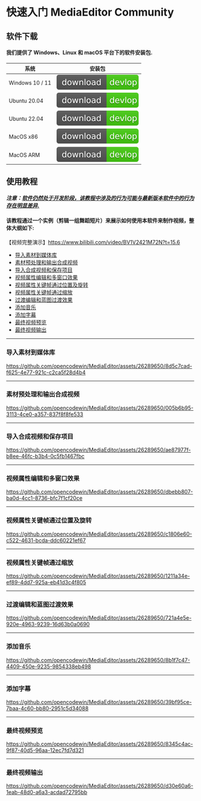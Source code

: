 # 快速入门 MediaEditor Community
## 软件下载
#### 我们提供了 Windows、Linux 和 macOS 平台下的软件安装包.

| 系统 | 安装包 |
| ------ | ---------------- |
| Windows 10 / 11 | <a href="https://github.com/opencodewin/MediaEditor/releases/download/v0.9.8/mec_SDL2_OpenGL3_win-x86_64-0.9.8.exe"><img src="../../docs/assets/download.svg"></a> |
| Ubuntu 20.04 | <a href="https://github.com/opencodewin/MediaEditor/releases/download/v0.9.8/MEC_SDL2_OpenGL3-ubuntu2004-x86_64-0.9.8.AppImage"><img src="../../docs/assets/download.svg"></a> |
| Ubuntu 22.04 | <a href="https://github.com/opencodewin/MediaEditor/releases/download/v0.9.8/MEC_SDL2_OpenGL3-ubuntu2204-x86_64-0.9.8.AppImage"><img src="../../docs/assets/download.svg"></a> |
| MacOS x86 | <a href="https://github.com/opencodewin/MediaEditor/releases/download/v0.9.8/MEC_SDL2_OpenGL3-MacOS-x86_64-0.9.8.dmg"><img src="../../docs/assets/download.svg"></a> |
| MacOS ARM | <a href="https://github.com/opencodewin/MediaEditor/releases/download/v0.9.8/MEC_SDL2_OpenGL3-MacOS-arm64-0.9.8.dmg"><img src="../../docs/assets/download.svg"></a> |

## 使用教程
#### ***注意：<u>软件仍然处于开发阶段，该教程中涉及的行为可能与最新版本软件中的行为存在明显差异.</u>***
#### 该教程通过一个实例（剪辑一组舞蹈短片）来展示如何使用本软件来制作视频，整体大纲如下: 
【视频完整演示】https://www.bilibili.com/video/BV1V2421M72N?t=15.6
- [导入素材到媒体库](#导入素材到媒体库)
- [素材预处理和输出合成视频](#素材预处理和输出合成视频)
- [导入合成视频和保存项目](#导入合成视频和保存项目)
- [视频属性编辑和多窗口效果](#视频属性编辑和多窗口效果)
- [视频属性关键帧通过位置及旋转](#视频属性关键帧通过位置及旋转)
- [视频属性关键帧通过缩放](#视频属性关键帧通过缩放)
- [过渡编辑和蓝图过渡效果](#过渡编辑和蓝图过渡效果)
- [添加音乐](#添加音乐)
- [添加字幕](#添加字幕)
- [最终视频预览](#最终视频预览)
- [最终视频输出](#最终视频输出)

---
### 导入素材到媒体库
https://github.com/opencodewin/MediaEditor/assets/26289650/8d5c7cad-f625-4e77-921c-c2ca5f28d4b4

---
### 素材预处理和输出合成视频
https://github.com/opencodewin/MediaEditor/assets/26289650/005b6b95-3113-4ce0-a357-837f8f8fe533

---
### 导入合成视频和保存项目
https://github.com/opencodewin/MediaEditor/assets/26289650/ae87977f-b8ee-46fc-b3b4-0c5fb1467fbc

---
### 视频属性编辑和多窗口效果
https://github.com/opencodewin/MediaEditor/assets/26289650/dbebb807-ba0d-4cc1-8736-bfc7f1cf20ce

---
### 视频属性关键帧通过位置及旋转
https://github.com/opencodewin/MediaEditor/assets/26289650/c1806e60-c522-4631-bcda-ddc60221ef67

---
### 视频属性关键帧通过缩放
https://github.com/opencodewin/MediaEditor/assets/26289650/1211a34e-ef89-4dd7-925a-eb41d3c4f805

---
### 过渡编辑和蓝图过渡效果
https://github.com/opencodewin/MediaEditor/assets/26289650/721a4e5e-920e-4963-9239-16d63b0a0690

---
### 添加音乐
https://github.com/opencodewin/MediaEditor/assets/26289650/8b1f7c47-4409-450e-9235-9854338eb498

---
### 添加字幕
https://github.com/opencodewin/MediaEditor/assets/26289650/39bf95ce-7baa-4c60-bb80-2951c5d34088

---
### 最终视频预览
https://github.com/opencodewin/MediaEditor/assets/26289650/8345c4ac-9f87-40d5-96aa-12ec7fd7d321

---
### 最终视频输出
https://github.com/opencodewin/MediaEditor/assets/26289650/d30e60a6-1eab-48d0-a6a3-acdad72795bb
